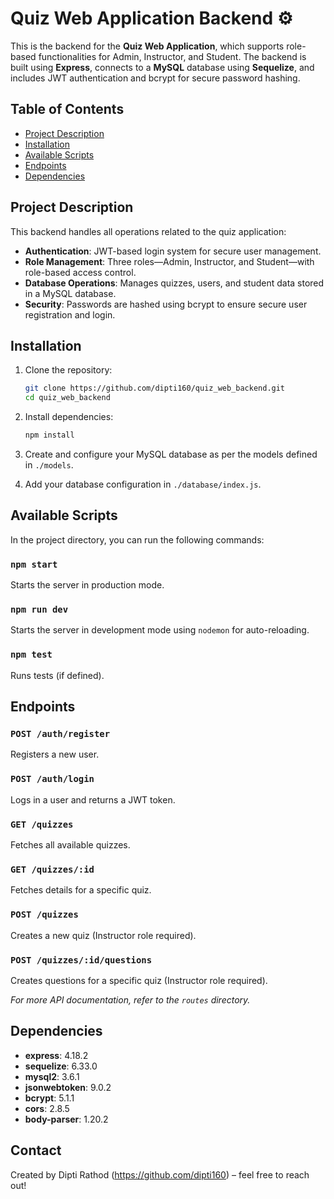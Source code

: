 # Quiz Web Application Backend ⚙️

This is the backend for the **Quiz Web Application**, which supports role-based functionalities for Admin, Instructor, and Student. The backend is built using **Express**, connects to a **MySQL** database using **Sequelize**, and includes JWT authentication and bcrypt for secure password hashing.

## Table of Contents
- [Project Description](#project-description)
- [Installation](#installation)
- [Available Scripts](#available-scripts)
- [Endpoints](#endpoints)
- [Dependencies](#dependencies)

## Project Description

This backend handles all operations related to the quiz application:
- **Authentication**: JWT-based login system for secure user management.
- **Role Management**: Three roles—Admin, Instructor, and Student—with role-based access control.
- **Database Operations**: Manages quizzes, users, and student data stored in a MySQL database.
- **Security**: Passwords are hashed using bcrypt to ensure secure user registration and login.

## Installation

1. Clone the repository:
    ```bash
    git clone https://github.com/dipti160/quiz_web_backend.git
    cd quiz_web_backend
    ```

2. Install dependencies:
    ```bash
    npm install
    ```

3. Create and configure your MySQL database as per the models defined in `./models`.

4. Add your database configuration in `./database/index.js`.

## Available Scripts

In the project directory, you can run the following commands:

### `npm start`

Starts the server in production mode.

### `npm run dev`

Starts the server in development mode using `nodemon` for auto-reloading.

### `npm test`

Runs tests (if defined).

## Endpoints

### `POST /auth/register`

Registers a new user.

### `POST /auth/login`

Logs in a user and returns a JWT token.

### `GET /quizzes`

Fetches all available quizzes.

### `GET /quizzes/:id`

Fetches details for a specific quiz.

### `POST /quizzes`

Creates a new quiz (Instructor role required).

### `POST /quizzes/:id/questions`

Creates questions for a specific quiz (Instructor role required).

*For more API documentation, refer to the `routes` directory.*

## Dependencies

- **express**: 4.18.2
- **sequelize**: 6.33.0
- **mysql2**: 3.6.1
- **jsonwebtoken**: 9.0.2
- **bcrypt**: 5.1.1
- **cors**: 2.8.5
- **body-parser**: 1.20.2

## Contact

Created by Dipti Rathod (https://github.com/dipti160) – feel free to reach out!
